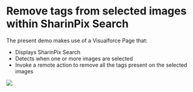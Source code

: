 # Remove tags from selected images within SharinPix Search

The present demo makes use of a Visualforce Page that:

- Displays SharinPix Search
- Detects when one or more images are selected
- Invoke a remote action to remove all the tags present on the selected images

[<img src="https://raw.githubusercontent.com/afawcett/githubsfdeploy/master/deploy.png">](https://githubsfdeploy.herokuapp.com?owner=sharinpix&repo=demo-apex&ref=untag-images-demo)
